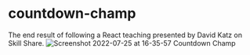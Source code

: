 # countdown-champ

The end result of following a React teaching presented by David Katz on Skill Share.
![Screenshot 2022-07-25 at 16-35-57 Countdown Champ](https://user-images.githubusercontent.com/82536545/180803505-0d4f89f4-c7f0-4bf2-9da4-127b025cdd5a.png)
